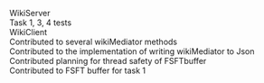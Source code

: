 WikiServer \
Task 1, 3, 4 tests \
WikiClient \
Contributed to several wikiMediator methods \
Contributed to the implementation of writing wikiMediator to Json \
Contributed planning for thread safety of FSFTbuffer \
Contributed to FSFT buffer for task 1 